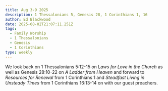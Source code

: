 ```yaml
---
title: Aug 3-9 2025
description: 1 Thessalonians 5, Genesis 28, 1 Corinthians 1, 16
author: Ed Blackwood
date: 2025-08-02T21:07:11.251Z
tags:
  - Family Worship
  - 1 Thessalonians
  - Genesis
  - 1 Corinthians
type: weekly
---
```

W﻿e look back on 1 Thessalonians 5:12-15 on L*aws for Love in the Church* as well as Genesis 28:10-22 on *A Ladder from Heaven* and forward to *Resources for Renewal* from 1 Corinthians 1 and *Steadfast Living in Unsteady Times* from 1 Corinthians 16:13-14 on with our guest preachers.